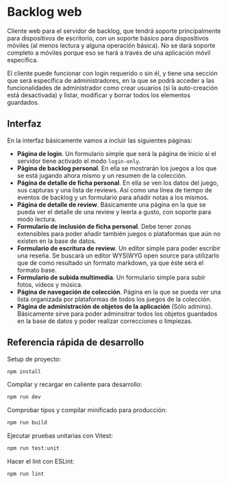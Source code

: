 Backlog web
===========

Cliente web para el servidor de backlog, que tendrá soporte principalmente para
dispositivos de escritorio, con un soporte básico para dispositivos móviles (al
menos lectura y alguna operación básica). No se dará soporte completo a móviles
porque eso se hará a través de una aplicación móvil específica.

El cliente puede funcionar con login requerido o sin él, y tiene una sección
que será específica de administradores, en la que se podrá acceder a las funcionalidades
de administrador como crear usuarios (si la auto-creación está desactivada) y listar,
modificar y borrar todos los elementos guardados.

Interfaz
--------

En la interfaz básicamente vamos a incluir las siguientes páginas:

- **Página de login**. Un formulario simple que será la página de inicio si el
servidor tiene activado el modo `login-only`.
- **Página de backlog personal**. En ella se mostrarán los juegos a los que se
está jugando ahora mismo y un resumen de la colección.
- **Página de detalle de ficha personal**. En ella se ven los datos del juego,
sus capturas y una lista de reviews. Así como una línea de tiempo de eventos
de backlog y un formulario para añadir notas a los mismos.
- **Página de detalle de review**. Básicamente una página en la que se pueda
ver el detalle de una review y leerla a gusto, con soporte para modo lectura.
- **Formulario de inclusión de ficha personal**. Debe tener zonas extensibles para
poder añadir también juegos o plataformas que aún no existen en la base de
datos.
- **Formulario de escritura de review**. Un editor simple para poder escribir
una reseña. Se buscará un editor WYSIWYG open source para utilizarlo que
de como resultado un formato markdown, ya que éste será el formato base.
- **Formulario de subida multimedia**. Un formulario simple para subir fotos,
vídeos y música.
- **Página de navegación de colección**. Página en la que se pueda ver una
lista organizada por plataformas de todos los juegos de la colección.
- **Página de administración de objetos de la aplicación** (Sólo admins).
Básicamente sirve para poder adminsitrar todos los objetos guardados en la
base de datos y poder realizar correcciones o limpiezas.

Referencia rápida de desarrollo
-------------------------------

Setup de proyecto:

```sh
npm install
```

Compilar y recargar en caliente para desarrollo:

```sh
npm run dev
```

Comprobar tipos y compilar minificado para producción:

```sh
npm run build
```

Ejecutar pruebas unitarias con Vitest:

```sh
npm run test:unit
```

Hacer el lint con ESLint:

```sh
npm run lint
```
